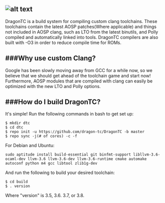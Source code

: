 ![alt text](http://imgur.com/gFcFcZ7.png)
-----------------
DragonTC is a build system for compiling custom clang toolchains. These toolchains contain the latest AOSP patches(Where applicable) and things not included in AOSP clang, such as LTO from the latest binutils, and Polly compiled and automatically linked into tools. DragonTC compilers are also built with -O3 in order to reduce compile time for ROMs.

###Why use custom Clang?
------------------------
Google has been slowly moving away from GCC for a while now, so we believe that we should get ahead of the toolchain game and start now! Furthermore, AOSP modules that are compiled with clang can easily be optimized with the new LTO and Polly options.

###How do I build DragonTC?
---------------------------
It's simple! Run the following commands in bash to get set up:
```
$ mkdir dtc
$ cd dtc
$ repo init -u https://github.com/dragon-tc/DragonTC -b master
$ repo sync -j(# of cores) -c -f
```
For Debian and Ubuntu:
```
sudo aptitude install build-essential git binfmt-support libllvm-3.6-ocaml-dev llvm-3.6 llvm-3.6-dev llvm-3.6-runtime cmake automake autoconf python m4 gcc libtool zlib1g-dev
```

And run the following to build your desired toolchain:
```
$ cd build
$ . version
```
Where "version" is 3.5, 3.6. 3.7, or 3.8.
